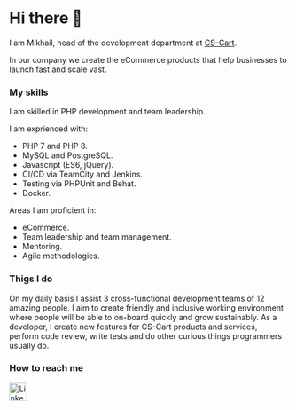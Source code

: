 # Hi there 👋

I am Mikhail, head of the development department at [CS-Cart](https://www.cs-cart.com/). 

In our company we create the eCommerce products that help businesses to launch fast and scale vast.

### My skills

I am skilled in PHP development and team leadership.

I am exprienced with:
* PHP 7 and PHP 8.
* MySQL and PostgreSQL.
* Javascript (ES6, jQuery).
* CI/CD via TeamCity and Jenkins.
* Testing via PHPUnit and Behat.
* Docker.

Areas I am proficient in:
* eCommerce.
* Team leadership and team management.
* Mentoring.
* Agile methodologies.

### Thigs I do

On my daily basis I assist 3 cross-functional development teams of 12 amazing people. I aim to create friendly and inclusive working environment where people will be able to on-board quickly and grow sustainably. As a developer, I create new features for CS-Cart products and services, perform code review, write tests and do other curious things programmers usually do.

### How to reach me

<a href="https://www.linkedin.com/in/mikhail-schekotov-968103210/">
  <img width="32px" height="32px" src="https://user-images.githubusercontent.com/1062217/156883182-04f70b8b-44b4-493b-8ba0-dae93b310a40.png" alt="LinkedIn" />
</a>
